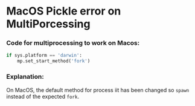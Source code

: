 # MacOS Pickle error on MultiPorcessing
### Code for multiprocessing to work on Macos:
```python
if sys.platform == 'darwin':
 	mp.set_start_method('fork')
```

### Explanation:

On MacOS, the default method for process iit has been changed so `spawn` instead of the expected `fork`.